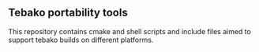 ## Tebako portability tools ##

This repository contains cmake and shell scripts and include files aimed to support tebako builds on different platforms.
